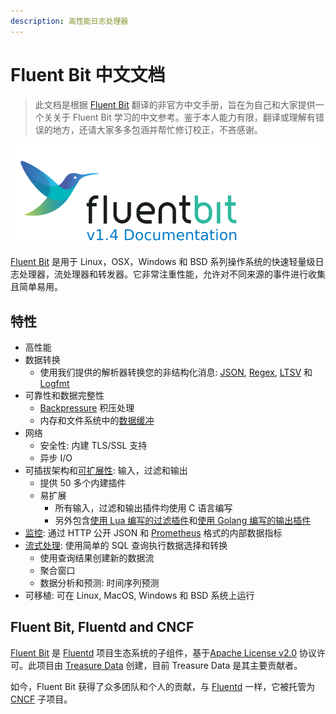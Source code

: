 ```yaml
---
description: 高性能日志处理器
---
```


# Fluent Bit 中文文档

> 此文档是根据 [Fluent Bit](https://docs.fluentbit.io/manual/) 翻译的非官方中文手册，旨在为自己和大家提供一个关关于 Fluent Bit 学习的中文参考。鉴于本人能力有限，翻译或理解有错误的地方，还请大家多多包涵并帮忙修订校正，不吝感谢。

![](.gitbook/assets/logo_documentation_1.4.png)

[Fluent Bit](http://fluentbit.io/) 是用于 Linux，OSX，Windows 和 BSD 系列操作系统的快速轻量级日志处理器，流处理器和转发器。它非常注重性能，允许对不同来源的事件进行收集且简单易用。

## 特性 <a id="routing-with-wildcard"></a>

* 高性能
* 数据转换
  * 使用我们提供的解析器转换您的非结构化消息: [JSON](pipeline/parsers/json.md), [Regex](pipeline/parsers/regular-expression.md), [LTSV](pipeline/parsers/ltsv.md) 和 [Logfmt](pipeline/parsers/logfmt.md)
* 可靠性和数据完整性
  * [Backpressure](administration/backpressure.md)  积压处理
  * 内存和文件系统中的[数据缓冲](administration/buffering-and-storage.md)
* 网络
  * 安全性: 内建 TLS/SSL 支持
  * 异步 I/O
* 可插拔架构和[可扩展性](development/library_api.md): 输入，过滤和输出
  * 提供 50 多个内建插件
  * 易扩展
    * 所有输入，过滤和输出插件均使用 C 语言编写
    * 另外包含[使用 Lua 编写的过滤插件](https://github.com/hulining/fluentbit_docs/tree/69eece284cbc10987f803da5504495df72ce0085/pipeline/filters/lua.md)和[使用 Golang 编写的输出插件](development/golang-output-plugins.md)
* [监控](administration/monitoring.md): 通过 HTTP 公开 JSON 和 [Prometheus](https://prometheus.io/) 格式的内部数据指标
* [流式处理](./): 使用简单的 SQL 查询执行数据选择和转换
  * 使用查询结果创建新的数据流
  * 聚合窗口
  * 数据分析和预测: 时间序列预测
* 可移植: 可在 Linux, MacOS, Windows 和 BSD 系统上运行

## Fluent Bit, Fluentd and CNCF

[Fluent Bit](http://fluentbit.io/) 是 [Fluentd](http://fluentd.org/) 项目生态系统的子组件，基于[Apache License v2.0](http://www.apache.org/licenses/LICENSE-2.0) 协议许可。此项目由 [Treasure Data](https://www.treasuredata.com/) 创建，目前 Treasure Data 是其主要贡献者。

如今，Fluent Bit 获得了众多团队和个人的贡献，与 [Fluentd](https://www.fluentd.org/) 一样，它被托管为 [CNCF](https://cncf.io/) 子项目。

